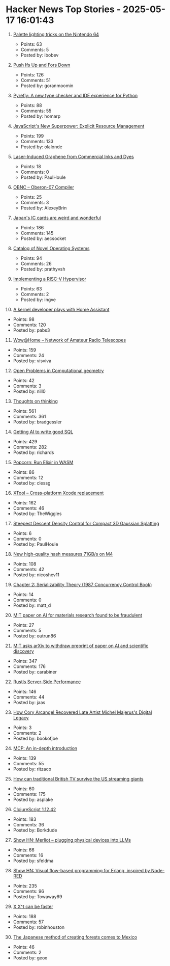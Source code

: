 # Hacker News Top Stories - 2025-05-17 16:01:43

1. [Palette lighting tricks on the Nintendo 64](https://30fps.net/pages/palette-lighting-tricks-n64/)
   - Points: 63
   - Comments: 5
   - Posted by: ibobev

2. [Push Ifs Up and Fors Down](https://matklad.github.io/2023/11/15/push-ifs-up-and-fors-down.html)
   - Points: 126
   - Comments: 51
   - Posted by: goranmoomin

3. [Pyrefly: A new type checker and IDE experience for Python](https://engineering.fb.com/2025/05/15/developer-tools/introducing-pyrefly-a-new-type-checker-and-ide-experience-for-python/)
   - Points: 88
   - Comments: 55
   - Posted by: homarp

4. [JavaScript's New Superpower: Explicit Resource Management](https://v8.dev/features/explicit-resource-management)
   - Points: 199
   - Comments: 133
   - Posted by: olalonde

5. [Laser-Induced Graphene from Commercial Inks and Dyes](https://advanced.onlinelibrary.wiley.com/doi/10.1002/advs.202412167)
   - Points: 18
   - Comments: 0
   - Posted by: PaulHoule

6. [OBNC – Oberon-07 Compiler](https://miasap.se/obnc/)
   - Points: 25
   - Comments: 3
   - Posted by: AlexeyBrin

7. [Japan's IC cards are weird and wonderful](https://aruarian.dance/blog/japan-ic-cards/)
   - Points: 186
   - Comments: 145
   - Posted by: aecsocket

8. [Catalog of Novel Operating Systems](https://github.com/prathyvsh/os-catalog)
   - Points: 94
   - Comments: 26
   - Posted by: prathyvsh

9. [Implementing a RISC-V Hypervisor](https://seiya.me/blog/riscv-hypervisor)
   - Points: 63
   - Comments: 2
   - Posted by: ingve

10. [A kernel developer plays with Home Assistant](https://lwn.net/SubscriberLink/1017720/7155ecb9602e9ef2/)
   - Points: 98
   - Comments: 120
   - Posted by: pabs3

11. [Wow@Home – Network of Amateur Radio Telescopes](https://phl.upr.edu/wow/outreach)
   - Points: 159
   - Comments: 24
   - Posted by: visviva

12. [Open Problems in Computational geometry](https://topp.openproblem.net/)
   - Points: 42
   - Comments: 3
   - Posted by: nill0

13. [Thoughts on thinking](https://dcurt.is/thinking)
   - Points: 561
   - Comments: 361
   - Posted by: bradgessler

14. [Getting AI to write good SQL](https://cloud.google.com/blog/products/databases/techniques-for-improving-text-to-sql)
   - Points: 429
   - Comments: 282
   - Posted by: richards

15. [Popcorn: Run Elixir in WASM](https://popcorn.swmansion.com/)
   - Points: 86
   - Comments: 12
   - Posted by: clessg

16. [XTool – Cross-platform Xcode replacement](https://github.com/xtool-org/xtool)
   - Points: 162
   - Comments: 46
   - Posted by: TheWiggles

17. [Steepest Descent Density Control for Compact 3D Gaussian Splatting](https://arxiv.org/abs/2505.05587)
   - Points: 6
   - Comments: 0
   - Posted by: PaulHoule

18. [New high-quality hash measures 71GB/s on M4](https://github.com/Nicoshev/rapidhash)
   - Points: 108
   - Comments: 42
   - Posted by: nicoshev11

19. [Chapter 2: Serializability Theory (1987 Concurrency Control Book)](http://muratbuffalo.blogspot.com/2025/05/chapter-2-serializability-theory.html)
   - Points: 14
   - Comments: 0
   - Posted by: matt_d

20. [MIT paper on AI for materials research found to be fraudulent](https://thebsdetector.substack.com/p/ai-materials-and-fraud-oh-my)
   - Points: 27
   - Comments: 5
   - Posted by: outrun86

21. [MIT asks arXiv to withdraw preprint of paper on AI and scientific discovery](https://economics.mit.edu/news/assuring-accurate-research-record)
   - Points: 347
   - Comments: 176
   - Posted by: carabiner

22. [Rustls Server-Side Performance](https://www.memorysafety.org/blog/rustls-server-perf/)
   - Points: 146
   - Comments: 44
   - Posted by: jaas

23. [How Cory Arcangel Recovered Late Artist Michel Majerus's Digital Legacy](https://www.newyorker.com/culture/infinite-scroll/how-cory-arcangel-recovered-a-late-artists-digital-legacy)
   - Points: 3
   - Comments: 2
   - Posted by: bookofjoe

24. [MCP: An in-depth introduction](https://www.speakeasy.com/mcp/mcp-tutorial)
   - Points: 139
   - Comments: 55
   - Posted by: ritzaco

25. [How can traditional British TV survive the US streaming giants](https://www.bbc.co.uk/news/articles/cx2enydkew3o)
   - Points: 60
   - Comments: 175
   - Posted by: asplake

26. [ClojureScript 1.12.42](https://clojurescript.org/news/2025-05-16-release)
   - Points: 183
   - Comments: 36
   - Posted by: Borkdude

27. [Show HN: Merliot – plugging physical devices into LLMs](https://github.com/merliot/hub)
   - Points: 66
   - Comments: 16
   - Posted by: sfeldma

28. [Show HN: Visual flow-based programming for Erlang, inspired by Node-RED](https://github.com/gorenje/erlang-red)
   - Points: 235
   - Comments: 96
   - Posted by: Towaway69

29. [X X^t can be faster](https://arxiv.org/abs/2505.09814)
   - Points: 188
   - Comments: 57
   - Posted by: robinhouston

30. [The Japanese method of creating forests comes to Mexico](https://english.elpais.com/climate/2025-05-17/miyawaki-in-nezahualcoyotl-the-japanese-method-of-creating-forests-comes-to-mexico.html)
   - Points: 46
   - Comments: 2
   - Posted by: geox

